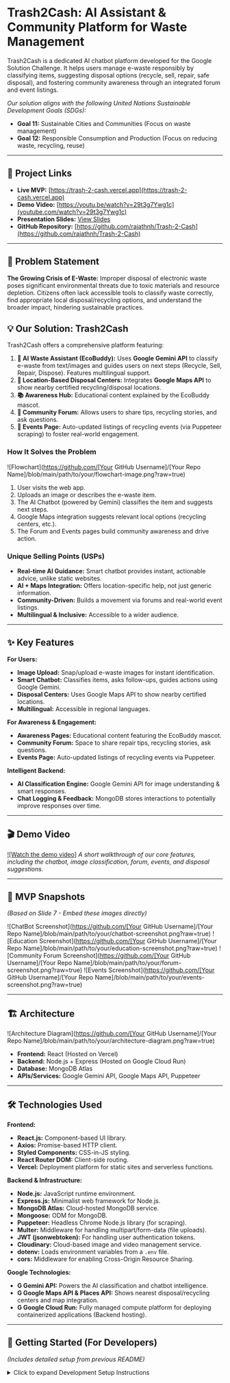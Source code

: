 # Trash2Cash: AI Assistant & Community Platform for Waste Management


Trash2Cash is a dedicated AI chatbot platform developed for the Google Solution Challenge. It helps users manage e-waste responsibly by classifying items, suggesting disposal options (recycle, sell, repair, safe disposal), and fostering community awareness through an integrated forum and event listings.

*Our solution aligns with the following United Nations Sustainable Development Goals (SDGs):*

*   **Goal 11:** Sustainable Cities and Communities (Focus on waste management)
*   **Goal 12:** Responsible Consumption and Production (Focus on reducing waste, recycling, reuse)

---

## 📍 Project Links

*   **Live MVP:** [https://trash-2-cash.vercel.app](https://trash-2-cash.vercel.app)
*   **Demo Video:** [https://youtu.be/watch?v=29t3g7Ywg1c](youtube.com/watch?v=29t3g7Ywg1c)  <!-- *** Replace with your Video ID *** -->
*   **Presentation Slides:** [View Slides](https://docs.google.com/presentation/d/1I9J4DJtvCvxi7vRP36vee0WIRENECx-D/edit#slide=id.p1)
*   **GitHub Repository:** [https://github.com/rajathnh/Trash-2-Cash](https://github.com/rajathnh/Trash-2-Cash) <!-- *** Update Link *** -->

---

## 🤔 Problem Statement

**The Growing Crisis of E-Waste:** Improper disposal of electronic waste poses significant environmental threats due to toxic materials and resource depletion. Citizens often lack accessible tools to classify waste correctly, find appropriate local disposal/recycling options, and understand the broader impact, hindering sustainable practices.

## 💡 Our Solution: Trash2Cash

Trash2Cash offers a comprehensive platform featuring:

1.  **🤖 AI Waste Assistant (EcoBuddy):** Uses **Google Gemini API** to classify e-waste from text/images and guides users on next steps (Recycle, Sell, Repair, Dispose). Features multilingual support.
2.  **📍 Location-Based Disposal Centers:** Integrates **Google Maps API** to show nearby certified recycling/disposal locations.
3.  **📚 Awareness Hub:** Educational content explained by the EcoBuddy mascot.
4.  **💬 Community Forum:** Allows users to share tips, recycling stories, and ask questions.
5.  **📅 Events Page:** Auto-updated listings of recycling events (via Puppeteer scraping) to foster real-world engagement.

### How It Solves the Problem
![Flowchart](https://github.com/[Your GitHub Username]/[Your Repo Name]/blob/main/path/to/your/flowchart-image.png?raw=true) <!-- *** Replace with link to flowchart image in your repo *** -->
1. User visits the web app.
2. Uploads an image or describes the e-waste item.
3. The AI Chatbot (powered by Gemini) classifies the item and suggests next steps.
4. Google Maps integration suggests relevant local options (recycling centers, etc.).
5. The Forum and Events pages build community awareness and drive action.

### Unique Selling Points (USPs)
*   **Real-time AI Guidance:** Smart chatbot provides instant, actionable advice, unlike static websites.
*   **AI + Maps Integration:** Offers location-specific help, not just generic information.
*   **Community-Driven:** Builds a movement via forums and real-world event listings.
*   **Multilingual & Inclusive:** Accessible to a wider audience.

---

## ✨ Key Features


**For Users:**
*   **Image Upload:** Snap/upload e-waste images for instant identification.
*   **Smart Chatbot:** Classifies items, asks follow-ups, guides actions using Google Gemini.
*   **Disposal Centers:** Uses Google Maps API to show nearby certified locations.
*   **Multilingual:** Accessible in regional languages.

**For Awareness & Engagement:**
*   **Awareness Pages:** Educational content featuring the EcoBuddy mascot.
*   **Community Forum:** Space to share repair tips, recycling stories, ask questions.
*   **Events Page:** Auto-updated listings of recycling events via Puppeteer.

**Intelligent Backend:**
*   **AI Classification Engine:** Google Gemini API for image understanding & smart responses.
*   **Chat Logging & Feedback:** MongoDB stores interactions to potentially improve responses over time.

---

## 🎬 Demo Video

[![Watch the demo video]](youtube.com/watch?v=29t3g7Ywg1c) <!-- *** Replace with your Video ID *** -->
*A short walkthrough of our core features, including the chatbot, image classification, forum, events, and disposal suggestions.*

---

## 📸 MVP Snapshots

*(Based on Slide 7 - Embed these images directly)*

![ChatBot Screenshot](https://github.com/[Your GitHub Username]/[Your Repo Name]/blob/main/path/to/your/chatbot-screenshot.png?raw=true) <!-- *** Replace link *** -->
![Education Screenshot](https://github.com/[Your GitHub Username]/[Your Repo Name]/blob/main/path/to/your/education-screenshot.png?raw=true) <!-- *** Replace link *** -->
![Community Forum Screenshot](https://github.com/[Your GitHub Username]/[Your Repo Name]/blob/main/path/to/your/forum-screenshot.png?raw=true) <!-- *** Replace link *** -->
![Events Screenshot](https://github.com/[Your GitHub Username]/[Your Repo Name]/blob/main/path/to/your/events-screenshot.png?raw=true) <!-- *** Replace link *** -->

---

## 🏗️ Architecture


![Architecture Diagram](https://github.com/[Your GitHub Username]/[Your Repo Name]/blob/main/path/to/your/architecture-diagram.png?raw=true) <!-- *** Replace link *** -->
*   **Frontend:** React (Hosted on Vercel)
*   **Backend:** Node.js + Express (Hosted on Google Cloud Run)
*   **Database:** MongoDB Atlas
*   **APIs/Services:** Google Gemini API, Google Maps API, Puppeteer

---

## 🛠️ Technologies Used


**Frontend:**
*   **React.js:** Component-based UI library.
*   **Axios:** Promise-based HTTP client.
*   **Styled Components:** CSS-in-JS styling.
*   **React Router DOM:** Client-side routing.
*   **Vercel:** Deployment platform for static sites and serverless functions.

**Backend & Infrastructure:**
*   **Node.js:** JavaScript runtime environment.
*   **Express.js:** Minimalist web framework for Node.js.
*   **MongoDB Atlas:** Cloud-hosted MongoDB service.
*   **Mongoose:** ODM for MongoDB.
*   **Puppeteer:** Headless Chrome Node.js library (for scraping).
*   **Multer:** Middleware for handling multipart/form-data (file uploads).
*   **JWT (jsonwebtoken):** For handling user authentication tokens.
*   **Cloudinary:** Cloud-based image and video management service.
*   **dotenv:** Loads environment variables from a `.env` file.
*   **cors:** Middleware for enabling Cross-Origin Resource Sharing.

**Google Technologies:**
*   **G Gemini API:** Powers the AI classification and chatbot intelligence.
*   **G Google Maps API & Places API:** Shows nearest disposal/recycling centers and map integration.
*   **G Google Cloud Run:** Fully managed compute platform for deploying containerized applications (Backend hosting).

---

## 🚀 Getting Started (For Developers)

*(Includes detailed setup from previous README)*

<details>
<summary>Click to expand Development Setup Instructions</summary>

### Prerequisites
*   Node.js (v16+)
*   npm or yarn
*   Git
*   MongoDB instance (local or Atlas)
*   Cloudinary Account
*   Google Cloud Platform Project with Gemini API, Maps JavaScript API, Places API enabled

### API Keys & Credentials Needed
*   MongoDB Connection String (`MONGO_URI`)
*   JWT Secret Key (`JWT_SECRET`)
*   Cloudinary Cloud Name, API Key, API Secret (`CLOUDINARY_...`)
*   Google Gemini API Key (`GEMINI_API_KEY`)
*   Google Maps/Places API Key (`MAPS_API_KEY` & `REACT_APP_MAPS_API_KEY`)

### Installation & Setup

1.  **Clone the repository:**
    ```bash
    git clone https://github.com/[Your GitHub Username]/[Your Repo Name].git # Replace link
    cd [Your Repo Name]
    ```

2.  **Backend Setup:**
    *   Navigate to the backend directory (e.g., `cd backend`).
    *   Install dependencies: `npm install`
    *   Create a `.env` file in the backend directory with the following structure (replace placeholders):
        ```dotenv
        PORT=5000
        FRONTEND_URL=http://localhost:3000 # Or your Vercel URL for production
        MONGO_URI="YOUR_MONGODB_CONNECTION_STRING"
        JWT_SECRET="YOUR_STRONG_RANDOM_JWT_SECRET"
        JWT_LIFETIME="1d"
        CLOUDINARY_CLOUD_NAME="YOUR_CLOUDINARY_CLOUD_NAME"
        CLOUDINARY_API_KEY="YOUR_CLOUDINARY_API_KEY"
        CLOUDINARY_API_SECRET="YOUR_CLOUDINARY_API_SECRET"
        GEMINI_API_KEY="YOUR_GOOGLE_GEMINI_API_KEY"
        MAPS_API_KEY="YOUR_GOOGLE_MAPS_PLACES_API_KEY"
        ```

3.  **Frontend Setup:**
    *   Navigate to the frontend directory (e.g., `cd ../frontend`).
    *   Install dependencies: `npm install`
    *   Create a `.env` file in the frontend directory:
        ```dotenv
        REACT_APP_BACKEND_URL=http://localhost:5000 # Or your backend server URL
        REACT_APP_MAPS_API_KEY="YOUR_GOOGLE_MAPS_PLACES_API_KEY"
        ```

### Running the Application Locally

1.  **Start the Backend Server:**
    ```bash
    cd backend # Or your backend directory
    node chatbot.js
    ```

2.  **Start the Frontend Development Server:**
    ```bash
    cd ../frontend # Or your frontend directory
    npm start
    ```
    Access via `http://localhost:3000`.
---

## ✨ Planned Features / Future Scope



*   **Marketplace Integration:** Single-click listing on platforms like OLX, eBay via API integration.
*   **E-waste Impact Tracker:** Allow users to track their environmental contribution (diversion metrics, visualizations).
*   **Mobile App (Flutter):** Cross-platform mobile app with offline support and camera scanning.
*   **Community & Partnerships:** Collaborate with recycling centers, schools/colleges for awareness campaigns.
*   **Scalability & Optimization:** Migrate data infrastructure (Firestore/BigQuery), implement load balancing, develop PWA.

---

## 👥 Team Details

*   **Team Name:** Legion Hackers
*   **Team Leader:** Rajath N H
*   **Team Member 1: Prajnan Vaidya**
*   **Team Member 2: Preeti Bhat**
*   **Team Member 3: Yashaswini D B**

---

